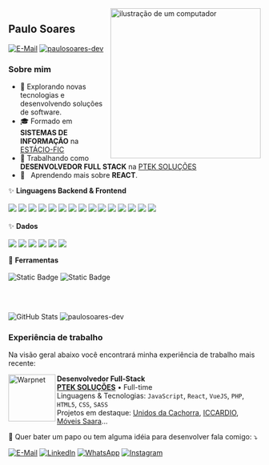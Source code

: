 <img src="https://raw.githubusercontent.com/MicaelliMedeiros/micaellimedeiros/master/image/computer-illustration.png" alt="ilustração de um computador" min-width="300px" max-width="400px" width="300px" align="right">

## Paulo Soares
<a href="mailto:paulosoares@ptek.com.br" title="E-mail">
  <img alt="E-Mail" src="https://img.shields.io/badge/paulosoares%40ptek.com.br-blue?style=for-the-badge&logo=gmail&logoColor=white&labelColor=63A46C"></a>
  <a href="https://www.linkedin.com/in/paulosoares-dev/" title="LinkedIn">
  <img src="https://img.shields.io/badge/paulosoares-dev-33658A?style=for-the-badge&logo=Linkedin&logoColor=white&link=https://www.linkedin.com/in/paulosoares-dev/&labelColor=2F4858" alt="paulosoares-dev"/></a>

<p align="left"> 
<h3>Sobre mim</h3>

- 🤔 Explorando novas tecnologias e desenvolvendo soluções de software.
- 🎓 Formado em **SISTEMAS DE INFORMAÇÃO** na <a href="https://estacio.br">ESTÁCIO-FIC</a>
- 💼 Trabalhando como **DESENVOLVEDOR FULL STACK** na <a href="https://ptek.com.br">PTEK SOLUÇÕES</a>
- 🌱 &nbsp; Aprendendo mais sobre **REACT**.
</p>

<p align="left">
  ✨ <b>Linguagens Backend & Frontend</b> 
  <br /><br />
  <img src="https://img.shields.io/badge/Javascript-323330?style=for-the-badge&logo=javascript&logoColor=F7DF1E" />
  <img src="https://img.shields.io/badge/TypeScript-007ACC?style=for-the-badge&logo=typescript&logoColor=white" />
  <img src="https://img.shields.io/badge/Node.js-43853D?style=for-the-badge&logo=node.js&logoColor=white" />
  <img src="https://img.shields.io/badge/Express.js-404D59?style=for-the-badge&logo=express" />
  <img src="https://img.shields.io/badge/React-20232A?style=for-the-badge&logo=react&logoColor=61DAFB" />
  <img src="https://img.shields.io/badge/Vue.js-35495E?style=for-the-badge&logo=vue.js&logoColor=4FC08D" />
  <img src="https://img.shields.io/badge/HTML5-E34F26?style=for-the-badge&logo=html5&logoColor=white" />
  <img src="https://img.shields.io/badge/CSS-1572B6?style=for-the-badge&logo=css3&logoColor=white" />
  <img src="https://img.shields.io/badge/SASS-white?style=for-the-badge&logo=SASS&logoColor=CC6699" />
  <img src="https://img.shields.io/badge/Bootstrap-563D7C?style=for-the-badge&logo=bootstrap&logoColor=white" />
  <img src="https://img.shields.io/badge/jQuery-0769AD?style=for-the-badge&logo=jquery&logoColor=white" />
  <img src="https://img.shields.io/badge/PHP-777BB4?style=for-the-badge&logo=php&logoColor=white" />
  <img src="https://img.shields.io/badge/Laravel-FF2D20?style=for-the-badge&logo=laravel&logoColor=white" />
  <img src="https://img.shields.io/badge/Python-14354C?style=for-the-badge&logo=python&logoColor=white" />
  <img src="https://img.shields.io/badge/Django-092E20?style=for-the-badge&logo=django&logoColor=white" />
  <br /><br />
  ✨ <b>Dados</b> 
  <br /><br />
  <img src="https://img.shields.io/badge/PostgreSQL-316192?style=for-the-badge&logo=postgresql&logoColor=white" />
  <img src="https://img.shields.io/badge/MySQL-00000F?style=for-the-badge&logo=mysql&logoColor=white" />
  <img src="https://img.shields.io/badge/Firebase-F29D0C?style=for-the-badge&logo=firebase&logoColor=white" />
  <img src="https://img.shields.io/badge/Git-E34F26?style=for-the-badge&logo=git&logoColor=white" />
  <img src="https://img.shields.io/badge/GitHub-100000?style=for-the-badge&logo=github&logoColor=white" />
  <img src="https://img.shields.io/badge/Docker-2496ED?style=for-the-badge&logo=docker&logoColor=white" />
</p>

<p align="left">
  💼 <b>Ferramentas</b>
  <br/><br/>
  <img alt="Static Badge" src="https://img.shields.io/badge/visual_studio_code-007ACC?style=for-the-badge&logo=visualstudiocode">
  <img alt="Static Badge" src="https://img.shields.io/badge/POSTMAN-fff?style=for-the-badge&logo=postman">
</p>
<br/><br/>

![GitHub Stats](https://github-readme-stats.vercel.app/api?username=paulosoares-dev&show_icons=true)
![paulosoares-dev](https://github-readme-stats.vercel.app/api/top-langs/?username=paulosoares-dev&layout=compact)

### Experiência de trabalho

Na visão geral abaixo você encontrará minha experiência de trabalho mais recente:

[<img align="left" height="94px" width="94px" alt="Warpnet" src="https://www.spacex.com/static/images/share.jpg"/>](https://www.spacex.com/)

**Desenvolvedor Full-Stack** \
[**PTEK SOLUÇÕES**](https://www.ptek.com.br/) • Full-time \
Linguagens & Tecnologias: `JavaScript`, `React`, `VueJS`, `PHP`, `HTML5`, `CSS`, `SASS`\
Projetos em destaque: [Unidos da Cachorra](https://www.unidosdacachorra.com.br/), [ICCARDIO](https://iccardio.com.br/), [Móveis Saara](https://moveissaara.com.br/)...
<br/>



<p align="left">
  💌 Quer bater um papo ou tem alguma idéia para desenvolver fala comigo: ⤵️
</p>
<p align="left">
  <a href="mailto:paulosoares@ptek.com.br" title="E-mail">
  <img alt="E-Mail" src="https://img.shields.io/badge/paulosoares%40ptek.com.br-blue?style=for-the-badge&logo=gmail&logoColor=white&labelColor=63A46C"></a>

  <a href="https://www.linkedin.com/in/paulosoares-dev/" title="LinkedIn">
  <img src="https://img.shields.io/badge/Linkedin-33658A?style=for-the-badge&logo=Linkedin&logoColor=white&link=https://www.linkedin.com/in/paulosoares-dev/&labelColor=2F4858" alt="LinkedIn"/></a>

  <a href="https://wa.me/558581311363" title="WhatsApp">
  <img src="https://img.shields.io/badge/WhatsApp-307473?style=for-the-badge&labelColor=12664f&logo=whatsapp&logoColor=white&link=https://wa.me/8581311363/" alt="WhatsApp"/></a>

  <a href="https://instagram.com/pcearense" title="Instagram">
  <img src="https://img.shields.io/badge/Instagram-E4405F?style=for-the-badge&labelColor=DF0174&logo=instagram&logoColor=white&link=https://instagram.com/pcearense" alt="Instagram"/></a>
</p>

<!--
Here are some ideas to get you started:

- 🔭 I’m currently working on ...
- 🌱 I’m currently learning ...
- 👯 I’m looking to collaborate on ...
- 🤔 I’m looking for help with ...
- 💬 Ask me about ...
- 📫 How to reach me: ...
- 😄 Pronouns: ...
- ⚡ Fun fact: ...
-->
